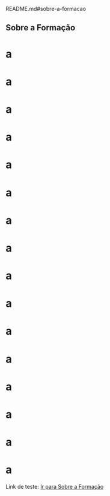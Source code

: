 README.md#sobre-a-formacao
## Sobre a Formação
# a
# a
# a
# a
# a
# a
# a
# a
# a
# a
# a
# a
# a
# a
# a
# a
Link de teste: [Ir para Sobre a Formação](README.md#sobre-a-formacao)
